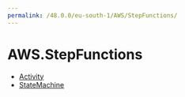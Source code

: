 ```yaml
---
permalink: /48.0.0/eu-south-1/AWS/StepFunctions/
---
```


# AWS.StepFunctions



* [Activity](Activity.md)
* [StateMachine](StateMachine.md)